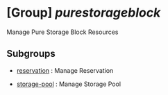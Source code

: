 # [Group] _purestorageblock_

Manage Pure Storage Block Resources

## Subgroups

- [reservation](/Commands/purestorageblock/reservation/readme.md)
: Manage Reservation

- [storage-pool](/Commands/purestorageblock/storage-pool/readme.md)
: Manage Storage Pool
